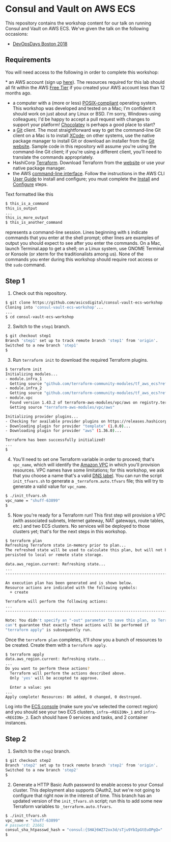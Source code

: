 # Consul and Vault on AWS ECS

This repository contains the workshop content for our talk on running Consul and Vault on AWS ECS.  We've given the talk on the following occasions:

* [DevOpsDays Boston 2018](https://www.devopsdays.org/events/2018-boston/program/tim-hartmann)

## Requirements

You will need access to the following in order to complete this workshop:

* an AWS account (sign up [here](https://aws.amazon.com/getting-started/)).  The resources required for this lab should all fit within the AWS [Free Tier](https://aws.amazon.com/free/) if you created your AWS account less than 12 months ago.
* a computer with a (more or less) [POSIX-compliant](https://en.wikipedia.org/wiki/POSIX#POSIX-oriented_operating_systems) operating system.  This workshop was developed and tested on a Mac; I'm confident it should work on just about any Linux or BSD.  I'm sorry, Windows-using colleagues; I'd be happy to accept a pull request with changes to support your platform!  [Chocolatey](https://chocolatey.org/) is perhaps a good place to start?
* a [Git](https://git-scm.com/) client.  The most straightforward way to get the command-line Git client on a Mac is to install [XCode](https://developer.apple.com/xcode/); on other systems, use the native package manager to install Git or download an installer from the [Git website](https://git-scm.com/).  Sample code in this repository will assume you're using the command-line Git client; if you're using a different client, you'll need to translate the commands appropriately.
* HashiCorp [Terraform](https://www.terraform.io/).  Download Terraform from the [website](https://www.terraform.io/downloads.html) or use your native package manager.
* the AWS [command-line interface](https://aws.amazon.com/cli/).  Follow the instructions in the AWS CLI [User Guide](http://docs.aws.amazon.com/cli/latest/userguide/) to install and configure; you must complete the [Install](https://docs.aws.amazon.com/cli/latest/userguide/installing.html) and [Configure](https://docs.aws.amazon.com/cli/latest/userguide/cli-chap-getting-started.html) steps.

Text formatted like this

```sh
$ this_is_a_command
this_is_output
...
this_is_more_output
$ this_is_another_command
```

represents a command-line session.  Lines beginning with `$` indicate commands that you enter at the shell prompt; other lines are examples of output you should expect to see after you enter the commands.  On a Mac, launch Terminal.app to get a shell; on a Linux system, use GNOME Terminal or Konsole (or xterm for the traditionalists among us).  None of the commands you enter during this workshop should require root access or the `sudo` command.

## Step 1

1. Check out this repository.
```sh
$ git clone https://github.com/asicsdigital/consul-vault-ecs-workshop
Cloning into 'consul-vault-ecs-workshop'...
...
$ cd consul-vault-ecs-workshop
```

2. Switch to the `step1` branch.
```sh
$ git checkout step1
Branch 'step1' set up to track remote branch 'step1' from 'origin'.
Switched to a new branch 'step1'
$
```

3. Run `terraform init` to download the required Terraform plugins.
```sh
$ terraform init
Initializing modules...
- module.infra_1
  Getting source "github.com/terraform-community-modules/tf_aws_ecs?ref=v5.4.0"
- module.infra_2
  Getting source "github.com/terraform-community-modules/tf_aws_ecs?ref=v5.4.0"
- module.vpc
  Found version 1.43.2 of terraform-aws-modules/vpc/aws on registry.terraform.io
  Getting source "terraform-aws-modules/vpc/aws"

Initializing provider plugins...
- Checking for available provider plugins on https://releases.hashicorp.com...
- Downloading plugin for provider "template" (1.0.0)...
- Downloading plugin for provider "aws" (1.36.0)...

Terraform has been successfully initialized!
...
$
```

4. You'll need to set one Terraform variable in order to proceed; that's `vpc_name`, which will identify the [Amazon VPC](https://aws.amazon.com/vpc/) in which you'll provision resources.  VPC names have some limitations; for this workshop, we ask that you choose a name that's a valid [DNS label](https://en.wikipedia.org/wiki/Domain_name#Domain_name_syntax).  You can run the script `init_tfvars.sh` to generate a `_terraform.auto.tfvars` file; this will try to generate a valid value for `vpc_name`.
```sh
$ ./init_tfvars.sh
vpc_name = "shuff-63899"
$
```

5. Now you're ready for a Terraform run!  This first step will provision a VPC (with associated subnets, Internet gateway, NAT gateways, route tables, etc.) and two ECS clusters.  No services will be deployed to those clusters yet; that's for the next steps in this workshop.
```sh
$ terraform plan
Refreshing Terraform state in-memory prior to plan...
The refreshed state will be used to calculate this plan, but will not be
persisted to local or remote state storage.

data.aws_region.current: Refreshing state...
...
------------------------------------------------------------------------

An execution plan has been generated and is shown below.
Resource actions are indicated with the following symbols:
  + create

Terraform will perform the following actions:
...
------------------------------------------------------------------------

Note: You didn't specify an "-out" parameter to save this plan, so Terraform
can't guarantee that exactly these actions will be performed if
"terraform apply" is subsequently run.
```
Once the `terraform plan` completes, it'll show you a bunch of resources to be created.  Create them with a `terraform apply`.
```sh
$ terraform apply
data.aws_region.current: Refreshing state...
...
Do you want to perform these actions?
  Terraform will perform the actions described above.
  Only 'yes' will be accepted to approve.

  Enter a value: yes
...
Apply complete! Resources: 86 added, 0 changed, 0 destroyed.
```

Log into the [ECS console](https://console.aws.amazon.com/ecs) (make sure you've selected the correct region) and you should see your two ECS clusters, `infra-<REGION>_1` and `infra-<REGION>_2`.  Each should have 0 services and tasks, and 2 container instances.

## Step 2

1. Switch to the `step2` branch.
```sh
$ git checkout step2
Branch 'step2' set up to track remote branch 'step2' from 'origin'.
Switched to a new branch 'step2'
$
```

2. Generate a HTTP Basic Auth password to enable access to your Consul cluster.  This deployment also supports OAuth2, but we're not going to configure that right now in the interest of time.  This branch has an updated version of the `init_tfvars.sh` script; run this to add some new Terraform variables to `_terraform.auto.tfvars`.
```sh
$ ./init_tfvars.sh
vpc_name = "shuff-63899"
# password: 21661
consul_sha_htpasswd_hash = "consul:{SHA}6WZ72ox3d/sTju9YbIpGtEuOPgQ="
$
```
